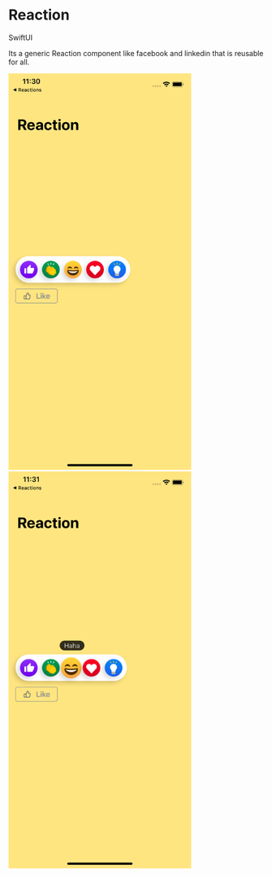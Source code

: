 # Reaction
SwiftUI

Its a generic Reaction component like facebook and linkedin that is reusable for all.

<div align="left">
    <img src="https://github.com/Asif332/Reaction/blob/main/Reactions/Image%202.png" width="360px"</img> 
</div>

<div align="left">
    <img src="https://github.com/Asif332/Reaction/blob/main/Reactions/Image%203.png" width="360px"</img> 
</div>

